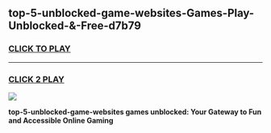 
## top-5-unblocked-game-websites-Games-Play-Unblocked-&-Free-d7b79
<h3>
<a href="https://premium76.site?title=top-5-unblocked-game-websites&ref=24A">CLICK TO PLAY</a></h3>
<hr>

<h3>
<a href="https://premium76.site?title=top-5-unblocked-game-websites&ref=24A">CLICK 2 PLAY</a>
  
</h3>

<a href="https://premium76.site?title=top-5-unblocked-game-websites&ref=24A"><img src="https://clearcache.store/games.png"></a>


**top-5-unblocked-game-websites games unblocked: Your Gateway to Fun and Accessible Online Gaming**
